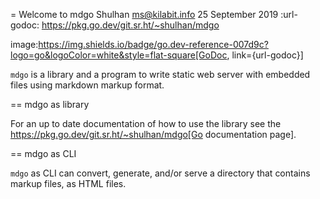 =  Welcome to mdgo
Shulhan <ms@kilabit.info>
25 September 2019
:url-godoc: https://pkg.go.dev/git.sr.ht/~shulhan/mdgo

image:https://img.shields.io/badge/go.dev-reference-007d9c?logo=go&logoColor=white&style=flat-square[GoDoc, link={url-godoc}]

`mdgo` is a library and a program to write static web server with embedded
files using markdown markup format.

==  mdgo as library

For an up to date documentation of how to use the library see the
https://pkg.go.dev/git.sr.ht/~shulhan/mdgo[Go documentation page].

==  mdgo as CLI

`mdgo` as CLI can convert, generate, and/or serve a directory that contains
markup files, as HTML files.
